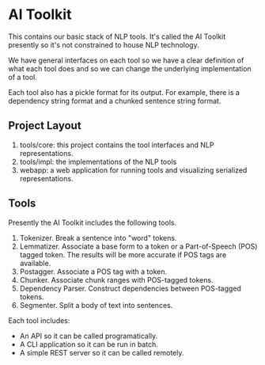 # AI Toolkit

This contains our basic stack of NLP tools.  It's called the AI Toolkit presently
so it's not constrained to house NLP technology.

We have general interfaces on each tool so we have a clear definition of what each
tool does and so we can change the underlying implementation of a tool.

Each tool also has a pickle format for its output.  For example, there is a
dependency string format and a chunked sentence string format.

## Project Layout

1.  tools/core: this project contains the tool interfaces and NLP representations.
2.  tools/impl: the implementations of the NLP tools
3.  webapp: a web application for running tools and visualizing serialized
    representations.

## Tools

Presently the AI Toolkit includes the following tools.

1.  Tokenizer.  Break a sentence into "word" tokens.
2.  Lemmatizer.  Associate a base form to a token or a Part-of-Speech (POS) tagged token.  The results will be more accurate if POS tags are available.
3.  Postagger.  Associate a POS tag with a token.
4.  Chunker.  Associate chunk ranges with POS-tagged tokens.
5.  Dependency Parser.  Construct dependencies between POS-tagged tokens.
6.  Segmenter.  Split a body of text into sentences.

Each tool includes:

* An API so it can be called programatically.
* A CLI application so it can be run in batch.
* A simple REST server so it can be called remotely.
